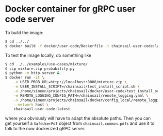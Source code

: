 # Docker container for gRPC user code server

To build the image:
```bash
$ cd ../../
$ docker build -f docker/user-code/Dockerfile -t chainsail-user-code:latest .
```

To test the image locally, do something like
```bash
$ cd ../../examples/use-cases/mixture/
$ zip mixture.zip probability.py
$ python -m http.server &
$ docker run -it \
    -e USER_PROB_URL=http://localhost:8000/mixture.zip \
	-e USER_INSTALL_SCRIPT=/chainsail/test_install_script.sh \
	-v /home/simeon/projects/chainsail/docker/user-code/test_install_script.sh:/chainsail/test_install_script.sh \
	-e REMOTE_LOGGING_CONFIG_PATH=/chainsail/remote_logging.yaml \
	-v /home/simeon/projects/chainsail/docker/config_local/remote_logging.yaml:/chainsail/remote_logging.yaml \
	--network host \
	chainsail-user-code:latest
```
where you obviously will have to adapt the absolute paths. Then you can get yourself a `SafeUserPdf` object from `chainsail.common.pdfs` and use it to talk to the now dockerized gRPC server.
